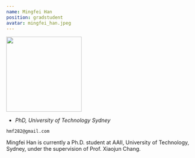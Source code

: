 ```yaml
---
name: Mingfei Han
position: gradstudent
avatar: mingfei_han.jpeg
---
```


<img width="200" src="{{site.baseurl}}/images/people/{{page.avatar}}" data-action="zoom">

- _PhD, University of Technology Sydney_<br>
<!--- _Science coach. Collaborator. Transdisciplinary optimist._-->

<i class="fa fa-envelope-o"></i> `hmf282@gmail.com`

Mingfei Han is currently a Ph.D. student at AAII, University of Technology, Sydney, under the supervision of Prof. Xiaojun Chang.
